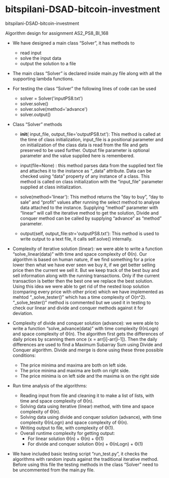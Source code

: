 # bitspilani-DSAD-bitcoin-investment
bitspilani-DSAD-bitcoin-investment

Algorithm design for assignment AS2_PS8_BI_168 

- We have designed a main class “Solver”, it has methods to 
    - read input
    - solve the input data
    - output the solution to a file
- The main class “Solver” is declared inside main.py file along with all the supporting lambda functions.
- For testing the class “Solver” the following lines of code can be used 
    - solver = Solver('inputPS8.txt')
    - solver.solve() 
    - solver.solve(method='advance')
    - solver.output()
- Class “Solver” methods 
    - __init__( input_file, output_file='outputPS8.txt'): This method is called at the time of class initialization, input_file is a positional parameter and on initialization of the class data is read from the file and gets preserved to be used further. Output file parameter is optional parameter and the value supplied here is remembered.

    - input(file=None) : this method parses data from the supplied text file and attaches it to the instance as  “_data” attribute. Data can be checked using “data” property of any instance of a class. This method is called on class initialization with the “input_file” parameter supplied at class initialization.

    - solve(method='linear'): This method returns the ”day to buy”, “day to sale” and “profit” values after running the select method to analyse data attached to the instance. Supplying “method” parameter with “linear” will call the iterative method to get the solution, Divide and conquer method can be called by supplying “advance” as “method” parameter.

    - output(self, output_file:str='outputPS8.txt'): This method is used to write output to a text file, it calls self.solve() internally.

- Complexity of iterative solution (linear): we were able to write a function “solve_linear(data)” with time and space complexity of Θ(n). Our algorithm is based on human nature, if we find something for a price lower then what we have ever seen we buy it, if we get better selling price then the current we sell it. But we keep track of the best buy and sell information along with the running transactions. Only if the current transaction is better then the best one we replace the best solution. Using this idea we were able to get rid of the nested loop solution (comparing every price with other price) which we have implemented as mehtod “_solve_tester()” which has a time complexity of O(n^2). “_solve_tester()” method is commented but we used it in testing to check our linear and divide and conquer methods against it for deviation.

- Complexity of divide and conquer solution (advance): we were able to write a function “solve_advance(data)” with time complexity Θ(nLogn) and space complexity of Θ(n). The algorithm first gets the differences of daily prices by scanning them once (x = arr[i]-arr[i-1]). Then the daily differences are used to find a Maximum Subarray Sum using Divide and Conquer algorithm. Divide and merge is done using these three possible conditions:

    - The price minima and maxima are both on left side.
    - The price minima and maxima are both on right side.
    - The price minima is on left side and the maxima is on the right side

- Run time analysis of the algorithms:

    - Reading input from file and cleaning it to make a list of lists, with time and space complexity of Θ(n).
    - Solving data using iterative (linear) method, with time and space complexity of Θ(n). 
    - Solving data using divide and conquer solution (advance), with time complexity Θ(nLogn) and space complexity of Θ(n).
    - Writing output to file, with complexity of Θ(1).
    - Overall runtime complexity for getting output:
        - For linear solution Θ(n) + Θ(n) + Θ(1)
        - For divide and conquer solution Θ(n) + Θ(nLogn) + Θ(1)

- We have included basic testing script “run_test.py”, it checks the algorithms with random inputs against the traditional iterative method. Before using this file the testing methods in the class “Solver” need to be uncommented from the main.py file.

